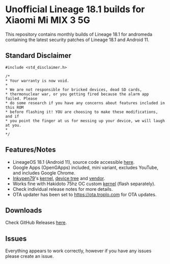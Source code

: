 # Unofficial Lineage 18.1 builds for Xiaomi Mi MIX 3 5G
This repository contains monthly builds of Lineage 18.1 for andromeda containing the latest security patches of Lineage 18.1 and Android 11.

## Standard Disclaimer
```
#include <std_disclaimer.h>

/*
* Your warranty is now void.
*
* We are not responsible for bricked devices, dead SD cards,
* thermonuclear war, or you getting fired because the alarm app failed. Please
* do some research if you have any concerns about features included in this ROM
* before flashing it! YOU are choosing to make these modifications, and if
* you point the finger at us for messing up your device, we will laugh at you.
*
*/

```

## Features/Notes
- LineageOS 18.1 (Android 11), source code accessible <a href="https://github.com/LineageOS">here</a>.
- Google Apps (OpenGApps) included, mini variant, excludes YouTube, and includes Google Chrome.
- <a href="https://github.com/Inkypen79">Inkypen79</a>'s <a href="https://github.com/Inkypen79/kernel_xiaomi_andromeda">kernel</a>, <a href="https://github.com/Inkypen79/device_xiaomi_andromeda/tree/lineage-18.1">device tree</a> and <a href="https://github.com/Inkypen79/vendor_xiaomi_andromeda/tree/lineage-18.1">vendor</a>.
- Works fine with Hakidoto 75hz OC custom <a href="https://github.com/Hakidoto/kernel_xiaomi_andromeda">kernel</a> (flash separately).
- Check individual release notes for more details.
- OTA updater has been set to https://ota.troplo.com for OTA updates.

## Downloads
Check GitHub Releases <a href="https://github.com/Troplo/Lineage-A11-Andromeda/releases">here</a>.

## Issues
Everything appears to work correctly, however if you have any issues please create an issue.
